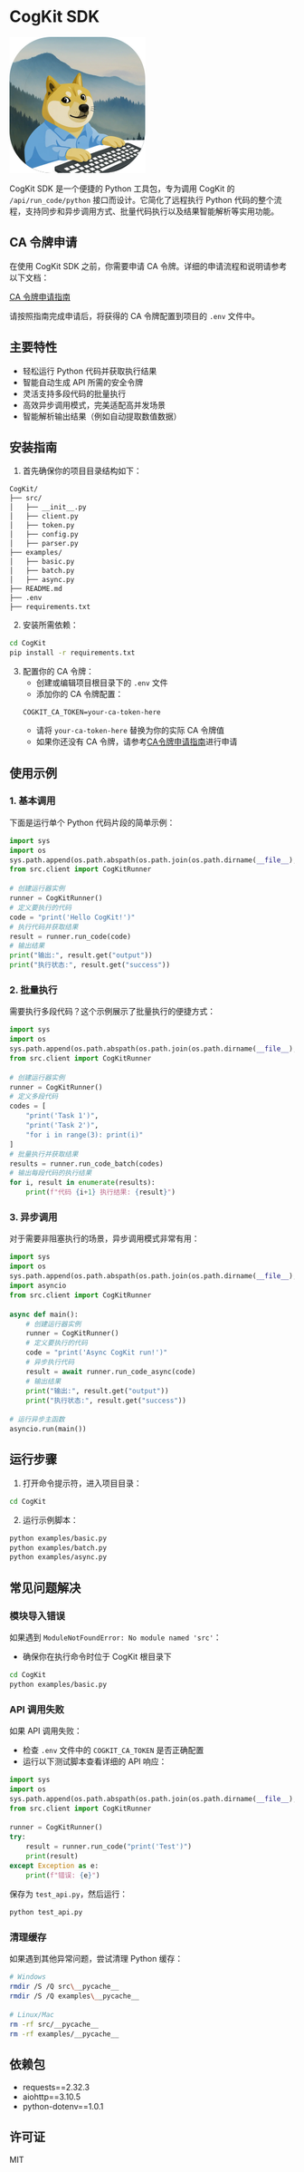 # CogKit SDK

![CogKit Logo](./src/img/cogkit_logo.svg)

CogKit SDK 是一个便捷的 Python 工具包，专为调用 CogKit 的 `/api/run_code/python` 接口而设计。它简化了远程执行 Python 代码的整个流程，支持同步和异步调用方式、批量代码执行以及结果智能解析等实用功能。

## CA 令牌申请

在使用 CogKit SDK 之前，你需要申请 CA 令牌。详细的申请流程和说明请参考以下文档：

[CA 令牌申请指南](https://www.yuque.com/liushiancoludai/oei1as/xl9qnfphp2e26p0a)

请按照指南完成申请后，将获得的 CA 令牌配置到项目的 `.env` 文件中。

## 主要特性

- 轻松运行 Python 代码并获取执行结果
- 智能自动生成 API 所需的安全令牌
- 灵活支持多段代码的批量执行
- 高效异步调用模式，完美适配高并发场景
- 智能解析输出结果（例如自动提取数值数据）

## 安装指南

1. 首先确保你的项目目录结构如下：
```
CogKit/
├── src/
│   ├── __init__.py
│   ├── client.py
│   ├── token.py
│   ├── config.py
│   ├── parser.py
├── examples/
│   ├── basic.py
│   ├── batch.py
│   ├── async.py
├── README.md
├── .env
├── requirements.txt
```

2. 安装所需依赖：
```bash
cd CogKit
pip install -r requirements.txt
```

3. 配置你的 CA 令牌：
   - 创建或编辑项目根目录下的 `.env` 文件
   - 添加你的 CA 令牌配置：
   ```
   COGKIT_CA_TOKEN=your-ca-token-here
   ```
   - 请将 `your-ca-token-here` 替换为你的实际 CA 令牌值
   - 如果你还没有 CA 令牌，请参考[CA令牌申请指南](https://www.yuque.com/liushiancoludai/oei1as/xl9qnfphp2e26p0a)进行申请

## 使用示例

### 1. 基本调用

下面是运行单个 Python 代码片段的简单示例：

```python
import sys
import os
sys.path.append(os.path.abspath(os.path.join(os.path.dirname(__file__), '..')))
from src.client import CogKitRunner

# 创建运行器实例
runner = CogKitRunner()
# 定义要执行的代码
code = "print('Hello CogKit!')"
# 执行代码并获取结果
result = runner.run_code(code)
# 输出结果
print("输出:", result.get("output"))
print("执行状态:", result.get("success"))
```

### 2. 批量执行

需要执行多段代码？这个示例展示了批量执行的便捷方式：

```python
import sys
import os
sys.path.append(os.path.abspath(os.path.join(os.path.dirname(__file__), '..')))
from src.client import CogKitRunner

# 创建运行器实例
runner = CogKitRunner()
# 定义多段代码
codes = [
    "print('Task 1')", 
    "print('Task 2')", 
    "for i in range(3): print(i)"
]
# 批量执行并获取结果
results = runner.run_code_batch(codes)
# 输出每段代码的执行结果
for i, result in enumerate(results):
    print(f"代码 {i+1} 执行结果: {result}")
```

### 3. 异步调用

对于需要非阻塞执行的场景，异步调用模式非常有用：

```python
import sys
import os
sys.path.append(os.path.abspath(os.path.join(os.path.dirname(__file__), '..')))
import asyncio
from src.client import CogKitRunner

async def main():
    # 创建运行器实例
    runner = CogKitRunner()
    # 定义要执行的代码
    code = "print('Async CogKit run!')"
    # 异步执行代码
    result = await runner.run_code_async(code)
    # 输出结果
    print("输出:", result.get("output"))
    print("执行状态:", result.get("success"))

# 运行异步主函数
asyncio.run(main())
```

## 运行步骤

1. 打开命令提示符，进入项目目录：
```bash
cd CogKit
```

2. 运行示例脚本：
```bash
python examples/basic.py
python examples/batch.py
python examples/async.py
```

## 常见问题解决

### 模块导入错误
如果遇到 `ModuleNotFoundError: No module named 'src'`：
- 确保你在执行命令时位于 CogKit 根目录下
```bash
cd CogKit
python examples/basic.py
```

### API 调用失败
如果 API 调用失败：
- 检查 `.env` 文件中的 `COGKIT_CA_TOKEN` 是否正确配置
- 运行以下测试脚本查看详细的 API 响应：

```python
import sys
import os
sys.path.append(os.path.abspath(os.path.join(os.path.dirname(__file__), '.')))
from src.client import CogKitRunner

runner = CogKitRunner()
try:
    result = runner.run_code("print('Test')")
    print(result)
except Exception as e:
    print(f"错误: {e}")
```

保存为 `test_api.py`，然后运行：
```bash
python test_api.py
```

### 清理缓存
如果遇到其他异常问题，尝试清理 Python 缓存：
```bash
# Windows
rmdir /S /Q src\__pycache__
rmdir /S /Q examples\__pycache__

# Linux/Mac
rm -rf src/__pycache__
rm -rf examples/__pycache__
```

## 依赖包

- requests==2.32.3
- aiohttp==3.10.5
- python-dotenv==1.0.1

## 许可证

MIT